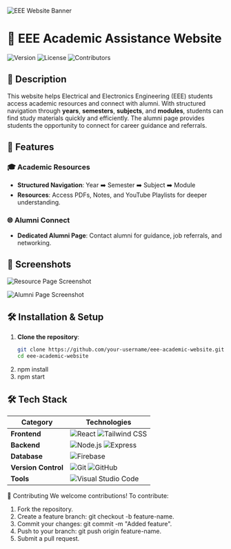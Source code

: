 ![EEE Website Banner](path-to-banner)

# 🌟 EEE Academic Assistance Website

![Version](https://img.shields.io/badge/version-1.0-blue) ![License](https://img.shields.io/badge/license-MIT-green) ![Contributors](https://img.shields.io/github/contributors/your-repo)

## 📜 Description

This website helps Electrical and Electronics Engineering (EEE) students access academic resources and connect with alumni. With structured navigation through **years**, **semesters**, **subjects**, and **modules**, students can find study materials quickly and efficiently. The alumni page provides students the opportunity to connect for career guidance and referrals.

## 🚀 Features

### 🎓 Academic Resources
- **Structured Navigation**: Year ➡️ Semester ➡️ Subject ➡️ Module
- **Resources**: Access PDFs, Notes, and YouTube Playlists for deeper understanding.

### 🌐 Alumni Connect
- **Dedicated Alumni Page**: Contact alumni for guidance, job referrals, and networking.

## 📸 Screenshots

![Resource Page Screenshot](path-to-screenshot1)

![Alumni Page Screenshot](path-to-screenshot2)

## 🛠️ Installation & Setup

1. **Clone the repository**:
   ```bash
   git clone https://github.com/your-username/eee-academic-website.git
   cd eee-academic-website
2. npm install
3. npm start

## 🛠️ Tech Stack

| **Category**         | **Technologies** |
|----------------------|------------------|
| **Frontend**         | ![React](https://img.shields.io/badge/-React-61DAFB?logo=react&logoColor=white&style=for-the-badge) ![Tailwind CSS](https://img.shields.io/badge/-Tailwind%20CSS-38B2AC?logo=tailwind-css&logoColor=white&style=for-the-badge) |
| **Backend**          | ![Node.js](https://img.shields.io/badge/-Node.js-339933?logo=node.js&logoColor=white&style=for-the-badge) ![Express](https://img.shields.io/badge/-Express-000000?logo=express&logoColor=white&style=for-the-badge) |
| **Database**         | ![Firebase](https://img.shields.io/badge/-Firebase-FFCA28?logo=firebase&logoColor=white&style=for-the-badge) |
| **Version Control**  | ![Git](https://img.shields.io/badge/-Git-F05032?logo=git&logoColor=white&style=for-the-badge) ![GitHub](https://img.shields.io/badge/-GitHub-181717?logo=github&logoColor=white&style=for-the-badge) |
| **Tools**            | ![Visual Studio Code](https://img.shields.io/badge/-VS%20Code-007ACC?logo=visual-studio-code&logoColor=white&style=for-the-badge) |


🤝 Contributing
We welcome contributions! To contribute:

1. Fork the repository.
2. Create a feature branch: git checkout -b feature-name.
3. Commit your changes: git commit -m "Added feature".
4. Push to your branch: git push origin feature-name.
5. Submit a pull request.
